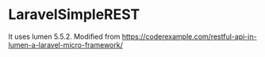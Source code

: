 # LaravelSimpleREST
It uses lumen 5.5.2. Modified from https://coderexample.com/restful-api-in-lumen-a-laravel-micro-framework/
